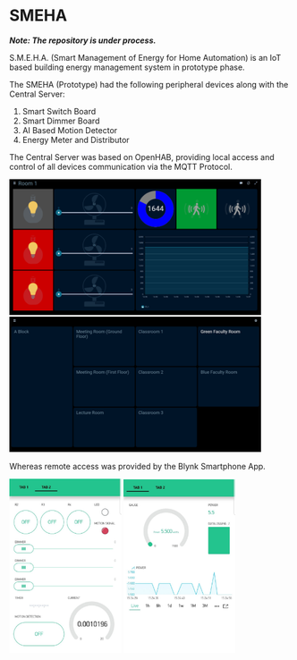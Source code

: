 # SMEHA
***Note: The repository is under process.*** 

S.M.E.H.A. (Smart Management of Energy for Home Automation) is an IoT based building energy management system in prototype phase.

The SMEHA (Prototype) had the following peripheral devices along with the Central Server:

1) Smart Switch Board
2) Smart Dimmer Board
3) AI Based Motion Detector
4) Energy Meter and Distributor

The Central Server was based on OpenHAB, providing local access and control of all devices communication via the MQTT Protocol. 

   <img src="https://github.com/waleedkureshe/SMEHA/blob/main/Images/Server_GUI.PNG?raw=true" width=450>  <img src="https://github.com/waleedkureshe/SMEHA/blob/main/Images/Main%20GUI.PNG?raw=true" width=450>                
   
Whereas remote access was provided by the Blynk Smartphone App.

 <img src="https://github.com/waleedkureshe/SMEHA/blob/main/Images/blynk1.jpg?raw=true" width=200>  <img src="https://github.com/waleedkureshe/SMEHA/blob/main/Images/Powerlogg.jpg?raw=true" width=200> 
